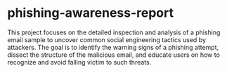 # phishing-awareness-report
This project focuses on the detailed inspection and analysis of a phishing email sample to uncover common social engineering tactics used by attackers. The goal is to identify the warning signs of a phishing attempt, dissect the structure of the malicious email, and educate users on how to recognize and avoid falling victim to such threats.
